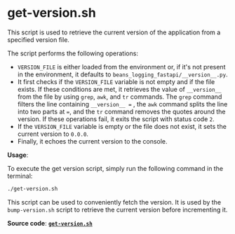 # get-version.sh

This script is used to retrieve the current version of the application from a specified version file.

The script performs the following operations:

- `VERSION_FILE` is either loaded from the environment or, if it's not present in the environment, it defaults to `beans_logging_fastapi/__version__.py`.
- It first checks if the `VERSION_FILE` variable is not empty and if the file exists. If these conditions are met, it retrieves the value of `__version__` from the file by using `grep`, `awk`, and `tr` commands. The `grep` command filters the line containing `__version__ =` , the `awk` command splits the line into two parts at `=`, and the `tr` command removes the quotes around the version. If these operations fail, it exits the script with status code `2`.
- If the `VERSION_FILE` variable is empty or the file does not exist, it sets the current version to `0.0.0`.
- Finally, it echoes the current version to the console.

**Usage**:

To execute the get version script, simply run the following command in the terminal:

```sh
./get-version.sh
```

This script can be used to conveniently fetch the version. It is used by the `bump-version.sh` script to retrieve the current version before incrementing it.

**Source code**: [**`get-version.sh`**](../../scripts/get-version.sh)
